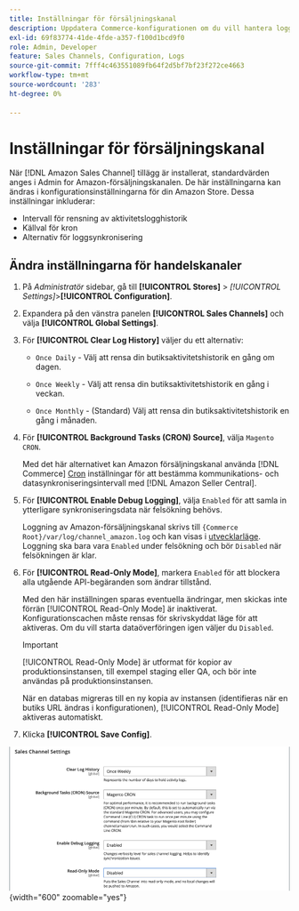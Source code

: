 ```yaml
---
title: Inställningar för försäljningskanal
description: Uppdatera Commerce-konfigurationen om du vill hantera loggning, referenskälla och synkronisering för Amazon säljkanalsfunktioner.
exl-id: 69f83774-41de-4fde-a357-f100d1bcd9f0
role: Admin, Developer
feature: Sales Channels, Configuration, Logs
source-git-commit: 7fff4c463551089fb64f2d5bf7bf23f272ce4663
workflow-type: tm+mt
source-wordcount: '283'
ht-degree: 0%

---
```


# Inställningar för försäljningskanal

När [!DNL Amazon Sales Channel] tillägg är installerat, standardvärden anges i Admin for Amazon-försäljningskanalen. De här inställningarna kan ändras i konfigurationsinställningarna för din Amazon Store. Dessa inställningar inkluderar:

- Intervall för rensning av aktivitetslogghistorik
- Källval för kron
- Alternativ för loggsynkronisering

## Ändra inställningarna för handelskanaler

1. På _Administratör_ sidebar, gå till **[!UICONTROL Stores]** > _[!UICONTROL Settings]_>**[!UICONTROL Configuration]**.

1. Expandera på den vänstra panelen **[!UICONTROL Sales Channels]** och välja **[!UICONTROL Global Settings]**.

1. För **[!UICONTROL Clear Log History]** väljer du ett alternativ:

   - `Once Daily` - Välj att rensa din butiksaktivitetshistorik en gång om dagen.

   - `Once Weekly` - Välj att rensa din butiksaktivitetshistorik en gång i veckan.

   - `Once Monthly` - (Standard) Välj att rensa din butiksaktivitetshistorik en gång i månaden.

1. För **[!UICONTROL Background Tasks (CRON) Source]**, välja `Magento CRON`.

   Med det här alternativet kan Amazon försäljningskanal använda [!DNL Commerce] [Cron](https://experienceleague.adobe.com/docs/commerce-admin/systems/tools/cron.html) inställningar för att bestämma kommunikations- och datasynkroniseringsintervall med [!DNL Amazon Seller Central].

1. För **[!UICONTROL Enable Debug Logging]**, välja `Enabled` för att samla in ytterligare synkroniseringsdata när felsökning behövs.

   Loggning av Amazon-försäljningskanal skrivs till `{Commerce Root}/var/log/channel_amazon.log` och kan visas i [utvecklarläge](https://experienceleague.adobe.com/docs/commerce-admin/systems/tools/developer-tools.html#operation-modes). Loggning ska bara vara `Enabled` under felsökning och bör `Disabled` när felsökningen är klar.

1. För **[!UICONTROL Read-Only Mode]**, markera `Enabled` för att blockera alla utgående API-begäranden som ändrar tillstånd.

   Med den här inställningen sparas eventuella ändringar, men skickas inte förrän [!UICONTROL Read-Only Mode] är inaktiverat. Konfigurationscachen måste rensas för skrivskyddat läge för att aktiveras. Om du vill starta dataöverföringen igen väljer du `Disabled`.

   >[!IMPORTANT]
   >
   >[!UICONTROL Read-Only Mode] är utformat för kopior av produktionsinstansen, till exempel staging eller QA, och bör inte användas på produktionsinstansen.
   >
   >När en databas migreras till en ny kopia av instansen (identifieras när en butiks URL ändras i konfigurationen), [!UICONTROL Read-Only Mode] aktiveras automatiskt.

1. Klicka **[!UICONTROL Save Config]**.

![Konfigurationsinställningar för Sales Channel](assets/config-sales-channel-global-settings.png){width="600" zoomable="yes"}
